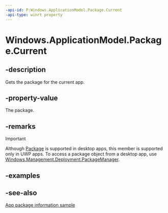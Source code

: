 ```yaml
---
-api-id: P:Windows.ApplicationModel.Package.Current
-api-type: winrt property
---
```


<!-- Property syntax
public Windows.ApplicationModel.Package Current { get; }
-->

# Windows.ApplicationModel.Package.Current

## -description
Gets the package for the current app.

## -property-value
The package.

## -remarks
> [!IMPORTANT]
> Although [Package](package.md) is supported in desktop apps, this member is supported only in UWP apps. To access a package object from a desktop app, use [Windows.Management.Deployment.PackageManager](../windows.management.deployment/packagemanager.md).

## -examples

## -see-also
[App package information sample](https://github.com/Microsoft/Windows-universal-samples/tree/master/Samples/Package)
